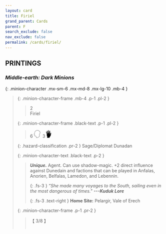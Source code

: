 ```yaml
---
layout: card
title: Firiel
grand_parent: Cards
parent: F
search_exclude: false
nav_exclude: false
permalink: /cards/firiel/
---
```


## PRINTINGS


### _Middle-earth: Dark Minions_

{: .minion-character .mx-sm-6 .mx-md-8 .mx-lg-10 .mb-4 }
> {: .minion-character-frame .mb-4 .p-1 .pl-2 }
> > <div class="hazard-mp">2</div>
> > <div class="card-name">Firiel</div>
>
> {: .minion-character-frame .black-text .p-1 .pl-2 }
> > 6 ![](/assets/images/mind.svg)&ensp;3![](/assets/images/di.svg)
>
> {: .hazard-classification .pr-2 }
> Sage/Diplomat Dunadan
>
> {: .minion-character-text .black-text .p-2 }
> > _**Unique.**_ Agent. Can use shadow-magic. +2 direct influence against Dunedain and factions that can be played in Anfalas, Anorien, Belfalas, Lamedon, and Lebennin. 
> > 
> > {: .fs-3 } 
> > _“She made many voyages to the South, sailing even in the most dangerous of times."_ ***---&#65279;Kuduk Lore***  
> > 
> > {: .fs-3 .text-right } 
> > **Home Site:** Pelargir, Vale of Erech  
>
> {: .minion-character-frame .p-1 .pr-2 }
> > <div class="card-shield">【 3/8 】</div>
> > <div class="card-corruption-white">&nbsp;</div>
